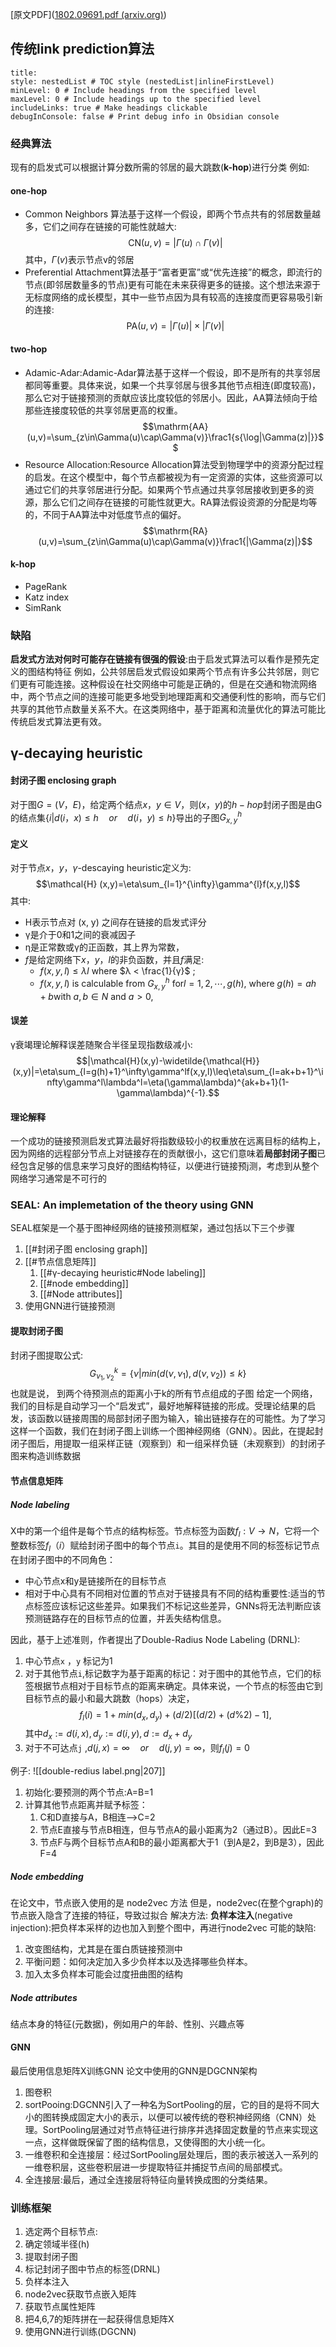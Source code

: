 [原文PDF]([1802.09691.pdf (arxiv.org)](https://arxiv.org/pdf/1802.09691.pdf))
## 传统link prediction算法

```table-of-contents
title: 
style: nestedList # TOC style (nestedList|inlineFirstLevel)
minLevel: 0 # Include headings from the specified level
maxLevel: 0 # Include headings up to the specified level
includeLinks: true # Make headings clickable
debugInConsole: false # Print debug info in Obsidian console
```
### 经典算法
现有的启发式可以根据计算分数所需的邻居的最大跳数(**k-hop**)进行分类
例如:
#### one-hop
- Common Neighbors 算法基于这样一个假设，即两个节点共有的邻居数量越多，它们之间存在链接的可能性就越大:$$\mathrm{CN}(u,v)=|\Gamma(u)\cap\Gamma(v)|$$其中，$\Gamma(v)$表示节点v的邻居
- Preferential Attachment算法基于“富者更富”或“优先连接”的概念，即流行的节点(即邻居数量多的节点)更有可能在未来获得更多的链接。这个想法来源于无标度网络的成长模型，其中一些节点因为具有较高的连接度而更容易吸引新的连接:$$\mathrm{PA}(u,v)=|\Gamma(u)|\times|\Gamma(v)|$$
#### two-hop

- Adamic-Adar:Adamic-Adar算法基于这样一个假设，即不是所有的共享邻居都同等重要。具体来说，如果一个共享邻居与很多其他节点相连(即度较高)，那么它对于链接预测的贡献应该比度较低的邻居小。因此，AA算法倾向于给那些连接度较低的共享邻居更高的权重。$$\mathrm{AA}(u,v)=\sum_{z\in\Gamma(u)\cap\Gamma(v)}\frac1{s{\log|\Gamma(z)|}}$$
- Resource Allocation:Resource Allocation算法受到物理学中的资源分配过程的启发。在这个模型中，每个节点都被视为有一定资源的实体，这些资源可以通过它们的共享邻居进行分配。如果两个节点通过共享邻居接收到更多的资源，那么它们之间存在链接的可能性就更大。RA算法假设资源的分配是均等的，不同于AA算法中对低度节点的偏好。$$\mathrm{RA}(u,v)=\sum_{z\in\Gamma(u)\cap\Gamma(v)}\frac1{|\Gamma(z)|}$$
#### k-hop 

- PageRank
- Katz index
- SimRank



### 缺陷
**启发式方法对何时可能存在链接有很强的假设**:由于启发式算法可以看作是预先定义的图结构特征
例如，公共邻居启发式假设如果两个节点有许多公共邻居，则它们更有可能连接。这种假设在社交网络中可能是正确的，但是在交通和物流网络中，两个节点之间的连接可能更多地受到地理距离和交通便利性的影响，而与它们共享的其他节点数量关系不大。在这类网络中，基于距离和流量优化的算法可能比传统启发式算法更有效。


## γ-decaying heuristic

#### 封闭子图 enclosing graph
对于图$G=(V，E)$，给定两个结点$x，y∈V$，则$(x，y)$的$h-hop$封闭子图是由G的结点集$\{ i | d(i，x)≤h\quad or\quad d(i，y)≤h \}$导出的子图$G_{x,y}^h$

#### 定义
对于节点$x，y$，$\gamma$-descaying heuristic定义为:
$$\mathcal{H} (x,y)=\eta\sum_{l=1}^{\infty}\gamma^{l}f(x,y,l)$$
其中:
- H表示节点对 (x, y) 之间存在链接的启发式评分
- γ是介于0和1之间的衰减因子
- η是正常数或γ的正函数，其上界为常数，
- $f$是给定网络下$x，y，l$的非负函数，并且$f$满足:
	- $f (x, y, l) ≤ λl$ where $λ < \frac{1}{γ}$ ; 
	-  $f (x, y, l)$   is calculable from $G_{x,y}^{h}$ for$l = 1, 2, \cdots, g(h)$, where $g(h) = ah+b$with $a, b ∈ N$ and $a > 0$,

#### 误差
γ衰竭理论解释误差随聚合半径呈现指数级减小:
$$|\mathcal{H}(x,y)-\widetilde{\mathcal{H}}(x,y)|=\eta\sum_{l=g(h)+1}^\infty\gamma^lf(x,y,l)\leq\eta\sum_{l=ak+b+1}^\infty\gamma^l\lambda^l=\eta(\gamma\lambda)^{ak+b+1}(1-\gamma\lambda)^{-1}.$$

#### 理论解释
一个成功的链接预测启发式算法最好将指数级较小的权重放在远离目标的结构上，因为网络的远程部分节点上对链接存在的贡献很小，这它们意味着**局部封闭子图**已经包含足够的信息来学习良好的图结构特征，以便进行链接预j测，考虑到从整个网络学习通常是不可行的


### SEAL: An implemetation of the theory using GNN

SEAL框架是一个基于图神经网络的链接预测框架，通过包括以下三个步骤
1. [[#封闭子图 enclosing graph]]
2. [[#节点信息矩阵]]
	1. [[#γ-decaying heuristic#Node labeling]]
	2. [[#node embedding]]
	3. [[#Node attributes]]
3. 使用GNN进行链接预测


#### 提取封闭子图

封闭子图提取公式:
$$G_{\nu_1,\nu_2}^k=\{\nu|min(d(\nu,\nu_1),d(\nu,\nu_2))\leq k\}$$
也就是说， 到两个待预测点的距离小于k的所有节点组成的子图
给定一个网络，我们的目标是自动学习一个“启发式”，最好地解释链接的形成。受理论结果的启发，该函数以链接周围的局部封闭子图为输入，输出链接存在的可能性。为了学习这样一个函数，我们在封闭子图上训练一个图神经网络（GNN）。因此，在提起封闭子图后，用提取一组采样正链（观察到）和一组采样负链（未观察到）的封闭子图来构造训练数据

#### 节点信息矩阵
##### Node labeling
X中的第一个组件是每个节点的结构标签。节点标签为函数$f_{l}:V→ N$，它将一个整数标签$f_{l}（i）$赋给封闭子图中的每个节点`i`。其目的是使用不同的标签标记节点在封闭子图中的不同角色：
- 中心节点x和y是链接所在的目标节点
- 相对于中心具有不同相对位置的节点对于链接具有不同的结构重要性:适当的节点标签应该标记这些差异。如果我们不标记这些差异，GNNs将无法判断应该预测链路存在的目标节点的位置，并丢失结构信息。

因此，基于上述准则，作者提出了Double-Radius Node Labeling (DRNL):
1. 中心节点`x` ，`y` 标记为1
2. 对于其他节点`i`,标记数字为基于距离的标记：对于图中的其他节点，它们的标签根据节点相对于目标节点的距离来确定。具体来说，一个节点的标签由它到目标节点的最小和最大跳数（hops）决定，$$f_l(i)=1+min(d_x,d_y)+(d/2)[(d/2)+(d\%2)-1],$$其中$d_x:=d(i,x),d_y:=d(i,y),d:=d_x+d_y$
3. 对于不可达点`j` ,$d(j, x) = ∞ \quad or \quad d(j, y) = ∞$，则$f_{l}(j)=0$

例子:
![[double-redius label.png|207]]

1. 初始化:要预测的两个节点:A=B=1
2. 计算其他节点距离并赋予标签：
	1. C和D直接与A，B相连-->C=2
	2. 节点E直接与节点B相连，但与节点A的最小距离为2（通过B）。因此E=3
	3. 节点F与两个目标节点A和B的最小距离都大于1（到A是2，到B是3），因此F=4

##### Node embedding
在论文中，节点嵌入使用的是 node2vec 方法
但是，node2vec(在整个graph)的节点嵌入隐含了连接的特征，导致过拟合
解决方法:
**负样本注入**(negative injection):把负样本采样的边也加入到整个图中，再进行node2vec
可能的缺陷:
1. 改变图结构，尤其是在蛋白质链接预测中
2. 平衡问题：如何决定加入多少负样本以及选择哪些负样本。
3. 加入太多负样本可能会过度扭曲图的结构 

##### Node attributes
结点本身的特征(元数据)，例如用户的年龄、性别、兴趣点等

#### GNN
最后使用信息矩阵X训练GNN
论文中使用的GNN是DGCNN架构
1. 图卷积
2. sortPooing:DGCNN引入了一种名为SortPooling的层，它的目的是将不同大小的图转换成固定大小的表示，以便可以被传统的卷积神经网络（CNN）处理。SortPooling层通过对节点特征进行排序并选择固定数量的节点来实现这一点，这样做既保留了图的结构信息，又使得图的大小统一化。
3. 一维卷积和全连接层：经过SortPooling层处理后，图的表示被送入一系列的一维卷积层，这些卷积层进一步提取特征并捕捉节点间的局部模式。
4. 全连接层:最后，通过全连接层将特征向量转换成图的分类结果。


### 训练框架
1. 选定两个目标节点:
2. 确定领域半径(h)
1. 提取封闭子图
2. 标记封闭子图中节点的标签(DRNL)
3. 负样本注入
4. node2vec获取节点嵌入矩阵
5. 获取节点属性矩阵
6. 把4,6,7的矩阵拼在一起获得信息矩阵X
7. 使用GNN进行训练(DGCNN)

